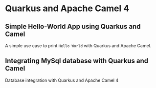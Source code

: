 # Quarkus and Apache Camel 4

## Simple Hello-World App using Quarkus and Camel

A simple use case to print `Hello World` with Quarkus and Apache Camel.

## Integrating MySql database with Quarkus and Camel

Database integration with Quarkus and Apache Camel 4